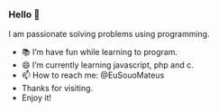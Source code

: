 ### Hello 👋
I am passionate solving problems using programming.

- 📚 I’m have fun while learning to program.
- 😄 I’m currently learning javascript, php and c.
- 📫 How to reach me: @EuSouoMateus
- Thanks for visiting.
- Enjoy it!
